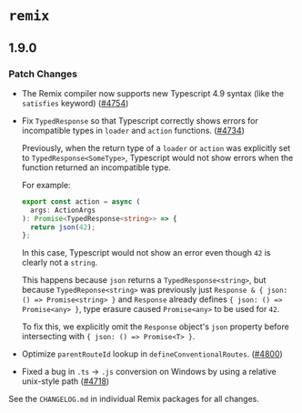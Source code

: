 # `remix`

## 1.9.0

### Patch Changes

- The Remix compiler now supports new Typescript 4.9 syntax (like the `satisfies` keyword) ([#4754](https://github.com/remix-run/remix/pull/4754))
- Fix `TypedResponse` so that Typescript correctly shows errors for incompatible types in `loader` and `action` functions. ([#4734](https://github.com/remix-run/remix/pull/4734))

  Previously, when the return type of a `loader` or `action` was explicitly set to `TypedResponse<SomeType>`,
  Typescript would not show errors when the function returned an incompatible type.

  For example:

  ```ts
  export const action = async (
    args: ActionArgs
  ): Promise<TypedResponse<string>> => {
    return json(42);
  };
  ```

  In this case, Typescript would not show an error even though `42` is clearly not a `string`.

  This happens because `json` returns a `TypedResponse<string>`, but because `TypedReponse<string>` was previously just `Response & { json: () => Promise<string> }` and `Response` already defines `{ json: () => Promise<any> }`, type erasure caused `Promise<any>` to be used for `42`.

  To fix this, we explicitly omit the `Response` object's `json` property before intersecting with `{ json: () => Promise<T> }`.

- Optimize `parentRouteId` lookup in `defineConventionalRoutes`. ([#4800](https://github.com/remix-run/remix/pull/4800))
- Fixed a bug in `.ts` -> `.js` conversion on Windows by using a relative unix-style path ([#4718](https://github.com/remix-run/remix/pull/4718))

See the `CHANGELOG.md` in individual Remix packages for all changes.
